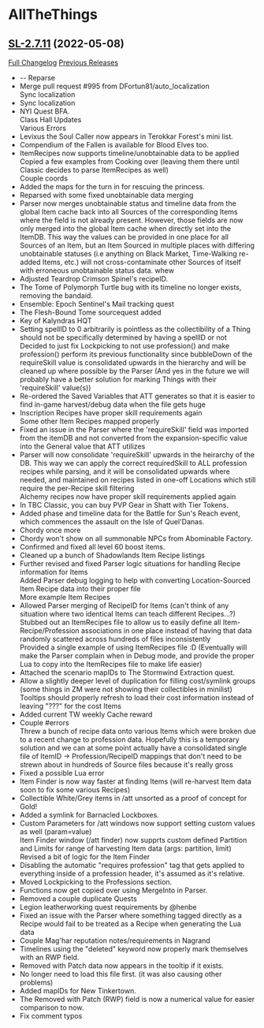 # AllTheThings

## [SL-2.7.11](https://github.com/DFortun81/AllTheThings/tree/SL-2.7.11) (2022-05-08)
[Full Changelog](https://github.com/DFortun81/AllTheThings/compare/SL-2.7.10...SL-2.7.11) [Previous Releases](https://github.com/DFortun81/AllTheThings/releases)

- -- Reparse  
- Merge pull request #995 from DFortun81/auto\_localization  
    Sync localization  
- Sync localization  
- NYI Quest BFA.  
    Class Hall Updates  
    Various Errors  
- Levixus the Soul Caller now appears in Terokkar Forest's mini list.  
- Compendium of the Fallen is available for Blood Elves too.  
- ItemRecipes now supports timeline/unobtainable data to be applied  
    Copied a few examples from Cooking over (leaving them there until Classic decides to parse ItemRecipes as well)  
    Couple coords  
- Added the maps for the turn in for rescuing the princess.  
- Reparsed with some fixed unobtainable data merging  
- Parser now merges unobtainable status and timeline data from the global Item cache back into all Sources of the corresponding Items where the field is not already present. However, those fields are now only merged into the global Item cache when directly set into the ItemDB. This way the values can be provided in one place for all Sources of an Item, but an Item Sourced in multiple places with differing unobtainable statuses (i.e anything on Black Market, Time-Walking re-added Items, etc.) will not cross-contaminate other Sources of itself with erroneous unobtainable status data. whew  
- Adjusted Teardrop Crimson Spinel's recipeID.  
- The Tome of Polymorph Turtle bug with its timeline no longer exists, removing the bandaid.  
- Ensemble: Epoch Sentinel's Mail tracking quest  
- The Flesh-Bound Tome sourcequest added  
- Key of Kalyndras HQT  
- Setting spellID to 0 arbitrarily is pointless as the collectibility of a Thing should not be specifically determined by having a spellID or not  
    Decided to just fix Lockpicking to not use profession() and make profession() perform its previous functionality since bubbleDown of the requireSkill value is consolidated upwards in the hierarchy and will be cleaned up where possible by the Parser (And yes in the future we will probably have a better solution for marking Things with their 'requireSkill' value(s))  
- Re-ordered the Saved Variables that ATT generates so that it is easier to find in-game harvest/debug data when the file gets huge  
- Inscription Recipes have proper skill requirements again  
    Some other Item Recipes mapped properly  
- Fixed an issue in the Parser where the 'requireSkill' field was imported from the itemDB and not converted from the expansion-specific value into the General value that ATT utilizes  
- Parser will now consolidate 'requireSkill' upwards in the heirarchy of the DB. This way we can apply the correct requiredSkill to ALL profession recipes while parsing, and it will be consolidated upwards where needed, and maintained on recipes listed in one-off Locations which still require the per-Recipe skill filtering  
    Alchemy recipes now have proper skill requirements applied again  
- In TBC Classic, you can buy PVP Gear in Shatt with Tier Tokens.  
- Added phase and timeline data for the Battle for Sun's Reach event, which commences the assault on the Isle of Quel'Danas.  
- Chordy once more  
- Chordy won't show on all summonable NPCs from Abominable Factory.  
- Confirmed and fixed all level 60 boost items.  
- Cleaned up a bunch of Shadowlands Item Recipe listings  
- Further revised and fixed Parser logic situations for handling Recipe information for Items  
    Added Parser debug logging to help with converting Location-Sourced Item Recipe data into their proper file  
    More example Item Recipes  
- Allowed Parser merging of RecipeID for Items (can't think of any situation where two identical Items can teach different Recipes...?)  
    Stubbed out an ItemRecipes file to allow us to easily define all Item-Recipe/Profession associations in one place instead of having that data randomly scattered across hundreds of files inconsistently  
    Provided a single example of using ItemRecipes file :D (Eventually will make the Parser complain when in Debug mode, and provide the proper Lua to copy into the ItemRecipes file to make life easier)  
- Attached the scenario mapIDs to The Stormwind Extraction quest.  
- Allow a slightly deeper level of duplication for filling cost/symlink groups (some things in ZM were not showing their collectibles in minilist)  
    Tooltips should properly refresh to load their cost information instead of leaving "???" for the cost Items  
- Added current TW weekly Cache reward  
- Couple #errors  
    Threw a bunch of recipe data onto various Items which were broken due to a recent change to profession data. Hopefully this is a temporary solution and we can at some point actually have a consolidated single file of ItemID -> Profession/RecipeID mappings that don't need to be strewn about in hundreds of Source files because it's really gross  
- Fixed a possible Lua error  
- Item Finder is now way faster at finding Items (will re-harvest Item data soon to fix some various Recipes)  
- Collectible White/Grey items in /att unsorted as a proof of concept for Gold!  
- Added a symlink for Barnacled Lockboxes.  
- Custom Parameters for /att windows now support setting custom values as well (param=value)  
    Item Finder window (/att finder) now supprts custom defined Partition and Limits for range of harvesting Item data (args: partition, limit)  
    Revised a bit of logic for the Item Finder  
- Disabling the automatic "requires profession" tag that gets applied to everything inside of a profession header, it's assumed as it's relative.  
- Moved Lockpicking to the Professions section.  
- Functions now get copied over using MergeInto in Parser.  
- Removed a couple duplicate Quests  
- Legion leatherworking quest requirements by @henbe  
- Fixed an issue with the Parser where something tagged directly as a Recipe would fail to be treated as a Recipe when generating the Lua data  
- Couple Mag'har reputation notes/requirements in Nagrand  
- Timelines using the "deleted" keyword now properly mark themselves with an RWP field.  
- Removed with Patch data now appears in the tooltip if it exists.  
- No longer need to load this file first. (it was also causing other problems)  
- Added mapIDs for New Tinkertown.  
- The Removed with Patch (RWP) field is now a numerical value for easier comparison to now.  
- Fix comment typos  
